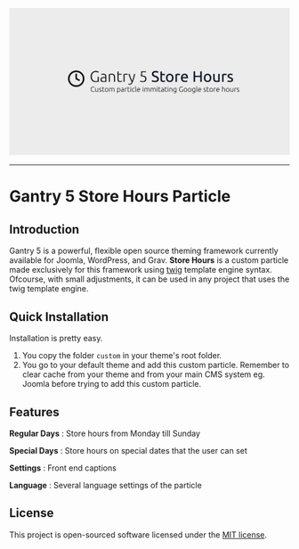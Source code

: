 <div align="center">
	<p><img src="art/github-banner.jpg" alt="Gantry 5 Store Hours Particle"></p>   
</div>

------

# Gantry 5 Store Hours Particle

## Introduction

Gantry 5 is a powerful, flexible open source theming framework currently available for Joomla, WordPress, and Grav.
**Store Hours** is a custom particle made exclusively for this framework using [twig](https://twig.symfony.com/) template engine syntax.
Ofcourse, with small adjustments, it can be used in any project that uses the twig template engine.

## Quick Installation

Installation is pretty easy.
1. You copy the folder `custom` in your theme's root folder.
2. You go to your default theme and add this custom particle. 
Remember to clear cache from your theme and from your main CMS system eg. Joomla before trying to add this custom particle.

## Features

**Regular Days** : Store hours from Monday till Sunday

**Special Days** : Store hours on special dates that the user can set

**Settings** : Front end captions

**Language** : Several language settings of the particle

## License

This project is open-sourced software licensed under the [MIT license](https://opensource.org/licenses/MIT).
